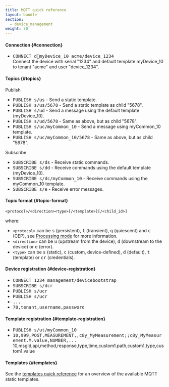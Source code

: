 ```yaml
---
title: MQTT quick reference
layout: bundle
section:
  - device_management
weight: 70
---
```


#### Connection {#connection}

* <kbd>CONNECT d:1234:myDevice_10 acme/device_1234</kbd> \
  Connect the device with serial "1234" and default template myDevice_10 to tenant "acme" and user "device_1234".

#### Topics {#topics}

Publish

* <kbd>PUBLISH s/us</kbd> - Send a static template.
* <kbd>PUBLISH s/us/5678</kbd> - Send a static template as child "5678".
* <kbd>PUBLISH s/ud</kbd> - Send a message using the default template (myDevice_10).
* <kbd>PUBLISH s/ud/5678</kbd> - Same as above, but as child "5678".
* <kbd>PUBLISH s/uc/myCommon_10</kbd> - Send a message using myCommon_10 template.
* <kbd>PUBLISH s/uc/myCommon_10/5678</kbd> - Same as above, but as child "5678".

Subscribe

* <kbd>SUBSCRIBE s/ds</kbd> - Receive static commands.
* <kbd>SUBSCRIBE s/dd</kbd> - Receive commands using the default template (myDevice_10).
* <kbd>SUBSCRIBE s/dc/myCommon_10</kbd> - Receive commands using the myCommon_10 template.
* <kbd>SUBSCRIBE s/e</kbd> - Receive error messages.

#### Topic format {#topic-format}

`<protocol>/<direction><type>[/<template>][/<child_id>]`

where:

* `<protocol>` can be <kbd>s</kbd> (persistent), <kbd>t</kbd> (transient), <kbd>q</kbd> (quiescent) and <kbd>c</kbd> (CEP), see [Processing mode](/smartrest/smartrest-one/#processing-mode) for more information.
* `<direction>` can be <kbd>u</kbd> (upstream from the device), <kbd>d</kbd> (downstream to the device) or <kbd>e</kbd> (error).
* `<type>` can be <kbd>s</kbd> (static), <kbd>c</kbd> (custom, device-defined), <kbd>d</kbd> (default), <kbd>t</kbd> (template) or <kbd>cr</kbd> (credentials).

#### Device registration {#device-registration}

* <kbd>CONNECT 1234 management/devicebootstrap</kbd>
* <kbd>SUBSCRIBE s/dcr</kbd>
* <kbd>PUBLISH s/ucr</kbd>
* <kbd>PUBLISH s/ucr</kbd>
* <kbd>...</kbd>
* <kbd>70,tenant,username,password<kbd>

#### Template registration {#template-registration}

* <kbd>PUBLISH s/ut/myCommon_10</kbd>
* <kbd>10,999,POST,MEASUREMENT,,c8y_MyMeasurement;;c8y_MyMeasurement.M.value,NUMBER,...</kbd>
  10,msgId,api,method,response,type,time,custom1.path,custom1,type,custom1.value

#### Templates {#templates}

See the [templates quick reference](/smartrest/mqtt-static-templates) for an overview of the available MQTT static templates.
